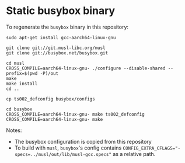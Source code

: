 # Static busybox binary

To regenerate the `busybox` binary in this repository:

    sudo apt-get install gcc-aarch64-linux-gnu

    git clone git://git.musl-libc.org/musl
    git clone git://busybox.net/busybox.git

    cd musl
    CROSS_COMPILE=aarch64-linux-gnu- ./configure --disable-shared --prefix=$(pwd -P)/out
    make
    make install
    cd ..

    cp ts002_defconfig busybox/configs

    cd busybox
    CROSS_COMPILE=aarch64-linux-gnu- make ts002_defconfig
    CROSS_COMPILE=aarch64-linux-gnu- make

Notes:

 - The busybox configuration is copied from this repository
 - To build with `musl`, `busybox`'s config contains
   `CONFIG_EXTRA_CFLAGS="-specs=../musl/out/lib/musl-gcc.specs"` as a relative
   path.

